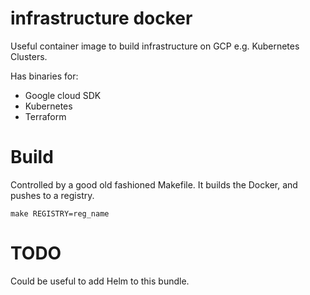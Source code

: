 # infrastructure docker

Useful container image to build infrastructure on GCP e.g. Kubernetes Clusters.

Has binaries for:

- Google cloud SDK
- Kubernetes
- Terraform

# Build

Controlled by a good old fashioned Makefile. It builds the Docker, and pushes to a registry.

```
make REGISTRY=reg_name
```

# TODO

Could be useful to add Helm to this bundle.
